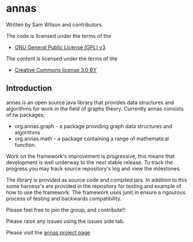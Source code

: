 # annas

Written by Sam Wilson and contributors.

The code is licensed under the terms of the
 * [GNU General Public License (GPL) v3](http://www.gnu.org/licenses/gpl.html) 
 
The content is licensed under the terms of the
 * [Creative Commons license 3.0 BY](http://creativecommons.org/licenses/by/3.0/)  

## Introduction

annas is an open source java library that provides data structures and algorithms for work in the field of graphs theory. Currently annas consists of tw packages;
- org.annas.graph - a package providing graph data structures and algorithms
- org.annas.math - a package containing a range of mathematical function.

Work on the framework's improvement is progressive, this means that development is well underway to the next stable release. To track the progress you may track source repository's log and view the milestones.

The library is provided as source code and compiled jars. In addition to this some harness's are provided in the repository for testing and example of how to use the framework. The framework uses junit in ensure a rigourous process of testing and backwards compatibility.

Please feel free to join the group, and contribute!!

Please raise any issues using the issues side tab.

Please visit the [annas project page](https://gt4j.github.io/annas)
